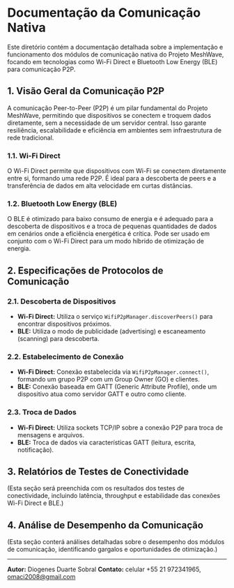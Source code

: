 # Documentação da Comunicação Nativa

Este diretório contém a documentação detalhada sobre a implementação e funcionamento dos módulos de comunicação nativa do Projeto MeshWave, focando em tecnologias como Wi-Fi Direct e Bluetooth Low Energy (BLE) para comunicação P2P.

## 1. Visão Geral da Comunicação P2P

A comunicação Peer-to-Peer (P2P) é um pilar fundamental do Projeto MeshWave, permitindo que dispositivos se conectem e troquem dados diretamente, sem a necessidade de um servidor central. Isso garante resiliência, escalabilidade e eficiência em ambientes sem infraestrutura de rede tradicional.

### 1.1. Wi-Fi Direct

O Wi-Fi Direct permite que dispositivos com Wi-Fi se conectem diretamente entre si, formando uma rede P2P. É ideal para a descoberta de peers e a transferência de dados em alta velocidade em curtas distâncias.

### 1.2. Bluetooth Low Energy (BLE)

O BLE é otimizado para baixo consumo de energia e é adequado para a descoberta de dispositivos e a troca de pequenas quantidades de dados em cenários onde a eficiência energética é crítica. Pode ser usado em conjunto com o Wi-Fi Direct para um modo híbrido de otimização de energia.

## 2. Especificações de Protocolos de Comunicação

### 2.1. Descoberta de Dispositivos

*   **Wi-Fi Direct:** Utiliza o serviço `WifiP2pManager.discoverPeers()` para encontrar dispositivos próximos.
*   **BLE:** Utiliza o modo de publicidade (advertising) e escaneamento (scanning) para descoberta.

### 2.2. Estabelecimento de Conexão

*   **Wi-Fi Direct:** Conexão estabelecida via `WifiP2pManager.connect()`, formando um grupo P2P com um Group Owner (GO) e clientes.
*   **BLE:** Conexão baseada em GATT (Generic Attribute Profile), onde um dispositivo atua como servidor GATT e outro como cliente.

### 2.3. Troca de Dados

*   **Wi-Fi Direct:** Utiliza sockets TCP/IP sobre a conexão P2P para troca de mensagens e arquivos.
*   **BLE:** Troca de dados via características GATT (leitura, escrita, notificação).

## 3. Relatórios de Testes de Conectividade

(Esta seção será preenchida com os resultados dos testes de conectividade, incluindo latência, throughput e estabilidade das conexões Wi-Fi Direct e BLE.)

## 4. Análise de Desempenho da Comunicação

(Esta seção conterá análises detalhadas sobre o desempenho dos módulos de comunicação, identificando gargalos e oportunidades de otimização.)

---

**Autor:** Diogenes Duarte Sobral
**Contato:** celular +55 21 972341965, omaci2008@gmail.com


